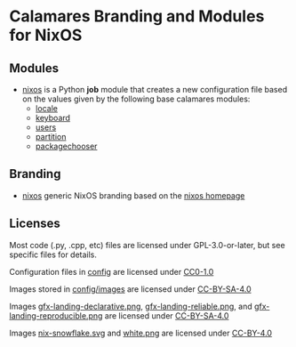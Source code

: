 <!-- SPDX-FileCopyrightText: no
     SPDX-License-Identifier: CC0-1.0
-->

# Calamares Branding and Modules for NixOS

## Modules

- [nixos](modules/nixos) is a Python **job** module
  that creates a new configuration file based on the values given by the following base calamares modules:
  - [locale](https://github.com/calamares/calamares/tree/calamares/src/modules/locale)
  - [keyboard](https://github.com/calamares/calamares/tree/calamares/src/modules/keyboard)
  - [users](https://github.com/calamares/calamares/tree/calamares/src/modules/users)
  - [partition](https://github.com/calamares/calamares/tree/calamares/src/modules/partition)
  - [packagechooser](https://github.com/calamares/calamares/tree/calamares/src/modules/packagechooser)

## Branding

- [nixos](branding/nixos) generic NixOS branding based on the [nixos homepage](https://github.com/NixOS/nixos-homepage)


## Licenses

Most code (.py, .cpp, etc) files are licensed under GPL-3.0-or-later, but see specific files for details.

Configuration files in [config](config) are licensed under [CC0-1.0](LICENSES/CC0-1.0.txt)

Images stored in [config/images](config/images) are licensed under [CC-BY-SA-4.0](LICENSES/CC-BY-SA-4.0.txt)

Images [gfx-landing-declarative.png](branding/nixos/gfx-landing-declarative.png), [gfx-landing-reliable.png](branding/nixos/gfx-landing-reliable.png), and [gfx-landing-reproducible.png](branding/nixos/gfx-landing-reproducible.png) are licensed under [CC-BY-SA-4.0](LICENSES/CC-BY-SA-4.0.txt)

Images [nix-snowflake.svg](branding/nixos/nix-snowflake.svg) and [white.png](branding/nixos/white.png) are licensed under [CC-BY-4.0](LICENSES/CC-BY-4.0.txt)

